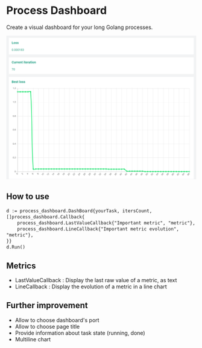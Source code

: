 # Process Dashboard

Create a visual dashboard for your long Golang processes.

![](./figures/dashboard.PNG)

## How to use
```
d := process_dashboard.DashBoard{yourTask, itersCount, []process_dashboard.Callback{
    process_dashboard.LastValueCallback{"Important metric", "metric"},
    process_dashboard.LineCallback{"Important metric evolution", "metric"},
}}
d.Run()
```


## Metrics
- LastValueCallback : Display the last raw value of a metric, as text
- LineCallback : Display the evolution of a metric in a line chart

## Further improvement
- Allow to choose dashboard's port
- Allow to choose page title
- Provide information about task state (running, done)
- Multiline chart

